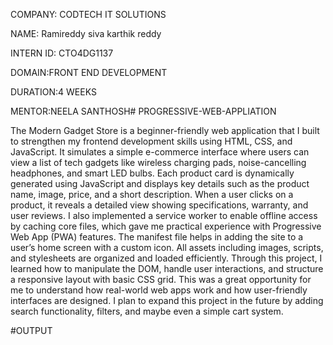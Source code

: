COMPANY: CODTECH IT SOLUTIONS

NAME: Ramireddy siva karthik reddy

INTERN ID: CTO4DG1137

DOMAIN:FRONT END DEVELOPMENT

DURATION:4 WEEKS

MENTOR:NEELA SANTHOSH# PROGRESSIVE-WEB-APPLIATION

The Modern Gadget Store is a beginner-friendly web application that I built to strengthen my frontend development skills using HTML, CSS, and JavaScript. It simulates a simple e-commerce interface where users can view a list of tech gadgets like wireless charging pads, noise-cancelling headphones, and smart LED bulbs. Each product card is dynamically generated using JavaScript and displays key details such as the product name, image, price, and a short description. When a user clicks on a product, it reveals a detailed view showing specifications, warranty, and user reviews. I also implemented a service worker to enable offline access by caching core files, which gave me practical experience with Progressive Web App (PWA) features. The manifest file helps in adding the site to a user’s home screen with a custom icon. All assets including images, scripts, and stylesheets are organized and loaded efficiently. Through this project, I learned how to manipulate the DOM, handle user interactions, and structure a responsive layout with basic CSS grid. This was a great opportunity for me to understand how real-world web apps work and how user-friendly interfaces are designed. I plan to expand this project in the future by adding search functionality, filters, and maybe even a simple cart system.

#OUTPUT
